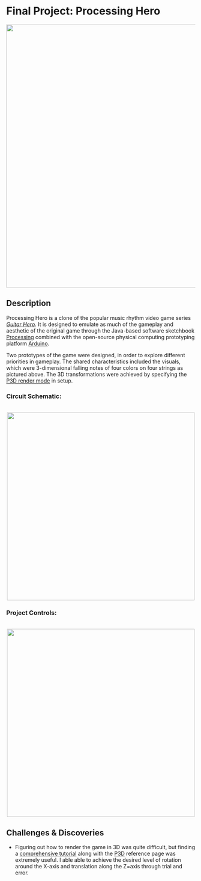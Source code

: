 # Final Project: Processing Hero

<p align="center">
  <img width="700" src="https://github.com/mike-leo-k/intro-to-im/blob/master/FinalProject/pictures/screencap.png">
</p>

## Description
Processing Hero is a clone of the popular music rhythm video game series [*Guitar Hero*](https://en.wikipedia.org/wiki/Guitar_Hero). It is designed to emulate as much of the gameplay and aesthetic of the original game through the Java-based software sketchbook [Processing](https://processing.org) combined with the open-source physical computing prototyping platform [Arduino](https://arduino.cc).

Two prototypes of the game were designed, in order to explore different priorities in gameplay. The shared characteristics included the visuals, which were 3-dimensional falling notes of four colors on four strings as pictured above. The 3D transformations were achieved by specifying the [P3D render mode](https://processing.org/tutorials/p3d/) in setup.

### Circuit Schematic:

<p align="center">
  <br>
  <img width="500" src="https://github.com/mike-leo-k/intro-to-im/blob/master/FinalProject/pictures/circuit_schem.png">
</p>

### Project Controls:

<p align="center">
  <br>
  <img width="500" src="https://github.com/mike-leo-k/intro-to-im/blob/master/FinalProject/pictures/controls.jpg">
</p>

## Challenges & Discoveries
* Figuring out how to render the game in 3D was quite difficult, but finding a [comprehensive tutorial](https://medium.com/@behreajj/3d-transformations-in-processing-de11acdd1fbc) along with the [P3D](https://processing.org/tutorials/p3d/) reference page was extremely useful. I able able to achieve the desired level of rotation around the X-axis and translation along the Z=axis through trial and error.
